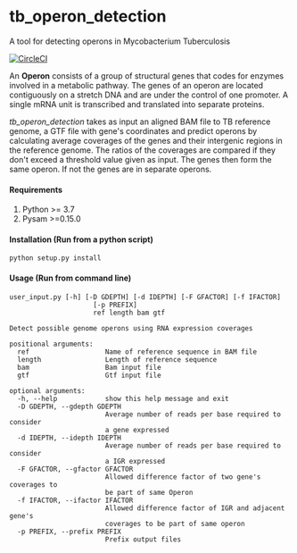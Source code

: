 # tb_operon_detection
A tool for detecting operons in Mycobacterium Tuberculosis 

[![CircleCI](https://circleci.com/gh/hocinebendou/tb_operon_detection.svg?style=svg)](https://circleci.com/gh/hocinebendou/tb_operon_detection)

An **Operon** consists of a group of structural genes that codes for enzymes involved in a metabolic pathway.
The genes of an operon are located contiguously on a stretch DNA and are under the control of one promoter.
A single mRNA unit is transcribed and translated into separate proteins.

*tb_operon_detection* takes as input an aligned BAM file to TB reference genome, a GTF file with gene's 
coordinates and predict operons by calculating average coverages of the genes and their intergenic regions 
in the reference genome. The ratios of the coverages are compared if they don't exceed a threshold value 
given as input. The genes then form the same operon. If not the genes are in separate operons.

#### Requirements
1. Python >= 3.7
2. Pysam >=0.15.0

#### Installation (Run from a python script)
```
python setup.py install  
```

#### Usage (Run from command line)
```
user_input.py [-h] [-D GDEPTH] [-d IDEPTH] [-F GFACTOR] [-f IFACTOR]
                     [-p PREFIX]
                     ref length bam gtf

Detect possible genome operons using RNA expression coverages

positional arguments:
  ref                   Name of reference sequence in BAM file
  length                Length of reference sequence
  bam                   Bam input file
  gtf                   Gtf input file

optional arguments:
  -h, --help            show this help message and exit
  -D GDEPTH, --gdepth GDEPTH
                        Average number of reads per base required to consider
                        a gene expressed
  -d IDEPTH, --idepth IDEPTH
                        Average number of reads per base required to consider
                        a IGR expressed
  -F GFACTOR, --gfactor GFACTOR
                        Allowed difference factor of two gene's coverages to
                        be part of same Operon
  -f IFACTOR, --ifactor IFACTOR
                        Allowed difference factor of IGR and adjacent gene's
                        coverages to be part of same operon
  -p PREFIX, --prefix PREFIX
                        Prefix output files
```    
